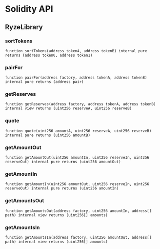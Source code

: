 # Solidity API

## RyzeLibrary

### sortTokens

```solidity
function sortTokens(address tokenA, address tokenB) internal pure returns (address token0, address token1)
```

### pairFor

```solidity
function pairFor(address factory, address tokenA, address tokenB) internal pure returns (address pair)
```

### getReserves

```solidity
function getReserves(address factory, address tokenA, address tokenB) internal view returns (uint256 reserveA, uint256 reserveB)
```

### quote

```solidity
function quote(uint256 amountA, uint256 reserveA, uint256 reserveB) internal pure returns (uint256 amountB)
```

### getAmountOut

```solidity
function getAmountOut(uint256 amountIn, uint256 reserveIn, uint256 reserveOut) internal pure returns (uint256 amountOut)
```

### getAmountIn

```solidity
function getAmountIn(uint256 amountOut, uint256 reserveIn, uint256 reserveOut) internal pure returns (uint256 amountIn)
```

### getAmountsOut

```solidity
function getAmountsOut(address factory, uint256 amountIn, address[] path) internal view returns (uint256[] amounts)
```

### getAmountsIn

```solidity
function getAmountsIn(address factory, uint256 amountOut, address[] path) internal view returns (uint256[] amounts)
```

